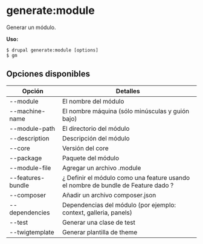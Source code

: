 # generate:module
Generar un módulo.

**Uso:**
```
$ drupal generate:module [options]
$ gm  
```

## Opciones disponibles
Opción | Detalles
-------|-------------
--module | El nombre del módulo
--machine-name | El nombre máquina (sólo minúsculas y guión bajo)
--module-path | El directorio del módulo
--description | Descripción del módulo
--core | Versión del core
--package | Paquete del módulo
--module-file | Agregar un archivo .module
--features-bundle | ¿ Definir el módulo como una feature usando el nombre de bundle de Feature dado ?
--composer | Añadir un archivo composer.json
--dependencies | Dependencias del módulo (por ejemplo: context, galleria, panels)
--test | Generar una clase de test
--twigtemplate | Generar plantilla de theme
